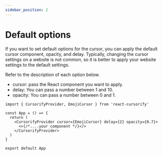 ```yaml
---
sidebar_position: 2
---
```


# Default options

If you want to set default options for the cursor, you can apply the default cursor component, opacity, and delay. Typically, changing the cursor settings on a website is not common, so it is better to apply your website settings to the default settings.

Refer to the description of each option below.

- cursor: pass the React component you want to apply.
- delay: You can pass a number between 1 and 10.
- opacity: You can pass a number between 0 and 1.

```tsx
import { CursorifyProvider, EmojiCursor } from 'react-cursorify'

const App = () => {
  return (
    <CursorifyProvider cursor={EmojiCursor} delay={2} opacity={0.7}>
      <>{/*....your component */}</>
    </CursorifyProvider>
  )
}

export default App
```
